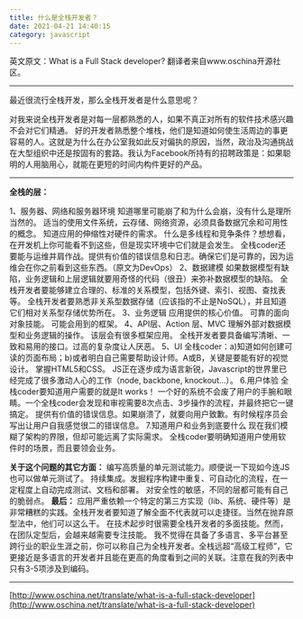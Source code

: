 ```yaml
---
title: 什么是全栈开发者？
date: 2021-04-21 14:40:15
category: javascript
---
```

英文原文：What is a Full Stack developer?
翻译者来自www.oschina开源社区。

* * *

最近很流行全栈开发，那么全栈开发者是什么意思呢？

对我来说全栈开发者是对每一层都熟悉的人，如果不真正对所有的软件技术感兴趣不会对它们精通。
好的开发者熟悉整个堆栈，他们是知道如何使生活周边的事更容易的人。这就是为什么在办公室我如此反对偏执的原因，当然，政治及沟通挑战在大型组织中还是按固有的套路。我认为Facebook所持有的招聘政策是：如果聪明的人用脑用心，就能在更短的时间内构件更好的产品。

* * *

**全栈的层：**

1、服务器、网络和服务器环境
知道哪里可能崩了和为什么会崩，没有什么是理所当然的。
适当的使用文件系统，云存储、网络资源，必须具备数据冗余和可用性的概念。
知道应用的伸缩性对硬件的需求。
什么是多线程和竞争条件？想想看，在开发机上你可能看不到这些，但是现实环境中它们就是会发生。
全栈coder还要能与运维并肩作战。提供有价值的错误信息和日志。确保它们是可靠的，因为运维会在你之前看到这些东西。（原文为DevOps）
2、数据建模
如果数据模型有缺陷，业务逻辑和上层逻辑就要用奇怪的代码（很丑）来弥补数据模型的缺陷。
全栈开发者要能够建立合理的、标准的关系模型，包括外键、索引、视图、查找表等。
全栈开发者要熟悉非关系型数据存储（应该指的不止是NoSQL），并且知道它们相对关系型存储优势所在。
3、业务逻辑
应用提供的核心价值。
可靠的面向对象技能。
可能会用到的框架。
4、API层、Action 层、MVC
理解外部对数据模型和业务逻辑的操作。
该层会有很多框架应用。
全栈开发者要具备编写清晰、一致和易用的接口。过高的复杂度让人厌恶。
5、UI
全栈coder：a)知道如何创建可读的页面布局；b)或者明白自己需要帮助设计师。A或B，关键是要能有好的视觉设计。
掌握HTML5和CSS。
JS正在逐步成为语言新锐，Javascript的世界里已经完成了很多激动人心的工作（node, backbone, knockout...）。
6.用户体验
全栈coder要知道用户需要的就是It works！
一个好的系统不会废了用户的手腕和眼睛。一个全栈coder会发现和审视需要8次点击、3步操作的流程，并最终把它一键搞定。
提供有价值的错误信息。如果崩溃了，就要向用户致歉。有时候程序员会写出让用户自我感觉很二的错误信息。
7.知道用户和业务到底要什么
现在我们模糊了架构的界限，但却可能远离了实际需求。
全栈coder要明确知道用户使用软件时的场景，而且要领会业务。

**关于这个问题的其它方面：**
编写高质量的单元测试能力。顺便说一下现如今连JS也可以做单元测试了。
持续集成。发掘程序构建中重复、可自动化的流程，在一定程度上自动完成测试、文档和部署。
对安全性的敏感，不同的层都可能有自己的脆弱点。
**最后：**
应用严重依赖一个特定的第三方实现（lib、系统、硬件等）是非常糟糕的实践。全栈开发者要知道了解全面不代表就可以走捷径。当然在抛弃原型法中，他们可以这么干。
在技术起步时很需要全栈开发者的多面技能。然而，在团队定型后，会越来越需要专注技能。
我不觉得在具备了多语言、多平台甚至跨行业的职业生涯之前，你可以称自己为全栈开发者。全栈远超“高级工程师”，它更接近是多语言的开发者并且能在更高的角度看到之间的关联。注意在我的列表中只有3-5项涉及到编码。

* * *

[http://www.oschina.net/translate/what-is-a-full-stack-developer](http://www.oschina.net/translate/what-is-a-full-stack-developer)

